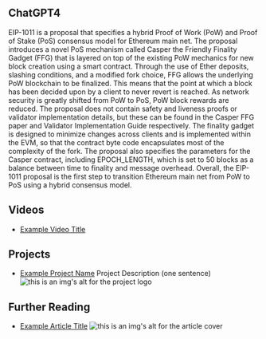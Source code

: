 ## ChatGPT4

EIP-1011 is a proposal that specifies a hybrid Proof of Work (PoW) and Proof of Stake (PoS) consensus model for Ethereum main net. The proposal introduces a novel PoS mechanism called Casper the Friendly Finality Gadget (FFG) that is layered on top of the existing PoW mechanics for new block creation using a smart contract. Through the use of Ether deposits, slashing conditions, and a modified fork choice, FFG allows the underlying PoW blockchain to be finalized. This means that the point at which a block has been decided upon by a client to never revert is reached. As network security is greatly shifted from PoW to PoS, PoW block rewards are reduced. The proposal does not contain safety and liveness proofs or validator implementation details, but these can be found in the Casper FFG paper and Validator Implementation Guide respectively. The finality gadget is designed to minimize changes across clients and is implemented within the EVM, so that the contract byte code encapsulates most of the complexity of the fork. The proposal also specifies the parameters for the Casper contract, including EPOCH_LENGTH, which is set to 50 blocks as a balance between time to finality and message overhead. Overall, the EIP-1011 proposal is the first step to transition Ethereum main net from PoW to PoS using a hybrid consensus model.

## Videos

- [Example Video Title](https://www.youtube.com/watch?v=TDGq4aeevgY)

## Projects

- [Example Project Name](https://xxxx.xxx/xxxxx) Project Description (one sentence) ![this is an img's alt for the project logo](https://xxxx.xxx/project-logo.xxx)

## Further Reading

- [Example Article Title](https://xxxx.xxx/xxxxx) ![this is an img's alt for the article cover](https://xxxx.xxx/article-cover.xxx)
